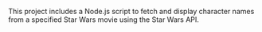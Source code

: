 This project includes a Node.js script to fetch and display character names from a specified Star Wars movie using the Star Wars API.
